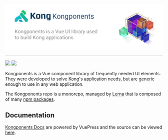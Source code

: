 [![](kongponents-logo.jpg?raw=true)][docsUrl]

---
![](https://github.com/Kong/kongponents/workflows/Node%20CI/badge.svg)
[![](https://img.shields.io/codecov/c/github/Kong/kongponents.svg?style=flat-square)](https://codecov.io/github/Kong/kongponents)

Kongponents is a Vue component library of frequently needed UI elements. They were developed to solve [Kong](https://konghq.com)'s application needs, but are generic enough to use in any web application.

The Kongponents repo is a monorepo, managed by [Lerna](https://lerna.js.org/) that is composed of many [npm packages](https://www.npmjs.com/org/kongponents).

## Documentation
[Kongponents Docs][docsUrl] are powered by VuePress and the source can be viewed [here](docs/README.md).

[docsUrl]: https://kongponents.konghq.com
